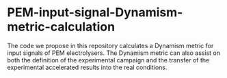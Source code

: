 # PEM-input-signal-Dynamism-metric-calculation
The code we propose in this repository calculates a Dynamism metric for input signals of PEM electrolysers. The Dynamism metric can also assist on both the definition of the experimental campaign and the transfer of the experimental accelerated results into the real conditions.
